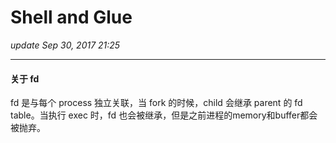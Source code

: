 # Shell and Glue
_update Sep 30, 2017  21:25_

---
#### 关于 fd
fd 是与每个 process 独立关联，当 fork 的时候，child 会继承 parent 的 fd table。当执行 exec 时，fd 也会被继承，但是之前进程的memory和buffer都会被抛弃。